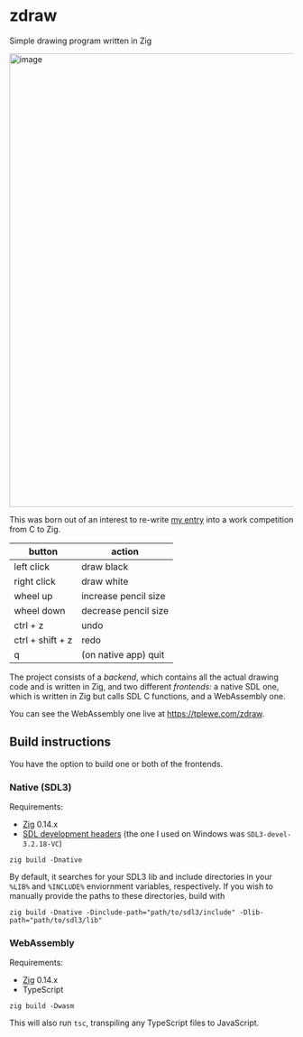# zdraw
Simple drawing program written in Zig

<img width="767" height="804" alt="image" src="https://github.com/user-attachments/assets/574c552d-f751-4ce0-be3d-716abd349d69" />

This was born out of an interest to re-write [my entry](https://github.com/taylorplewe/flopathon-2025/tree/sdl) into a work competition from C to Zig.

| button | action |
| - | - |
| left click | draw black |
| right click | draw white |
| wheel up | increase pencil size |
| wheel down | decrease pencil size |
| ctrl + z | undo |
| ctrl + shift + z | redo |
| q | (on native app) quit |

The project consists of a _backend_, which contains all the actual drawing code and is written in Zig, and two different _frontends:_ a native SDL one, which is written in Zig but calls SDL C functions, and a WebAssembly one.

You can see the WebAssembly one live at https://tplewe.com/zdraw.

## Build instructions
You have the option to build one or both of the frontends.
### Native (SDL3)
Requirements:
- [Zig](https://ziglang.org/) 0.14.x
- [SDL development headers](https://github.com/libsdl-org/SDL/releases) (the one I used on Windows was `SDL3-devel-3.2.18-VC`)

```fish
zig build -Dnative
```
By default, it searches for your SDL3 lib and include directories in your `%LIB%` and `%INCLUDE%` enviornment variables, respectively. If you wish to manually provide the paths to these directories, build with
```fish
zig build -Dnative -Dinclude-path="path/to/sdl3/include" -Dlib-path="path/to/sdl3/lib"
```
### WebAssembly
Requirements:
- [Zig](https://ziglang.org/) 0.14.x
- TypeScript

```fish
zig build -Dwasm
```
This will also run `tsc`, transpiling any TypeScript files to JavaScript.
